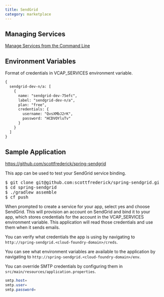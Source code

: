 ```yaml
---
title: SendGrid
category: marketplace
---
```


## <a id='managing-services'></a>Managing Services ##

[Manage Services from the Command Line](managing-services.html)

## <a id='environment-variable'></a>Environment Variables ##

Format of credentials in VCAP_SERVICES environment variable.

~~~xml
{
  sendgrid-dev-n/a: [
    {
      name: "sendgrid-dev-75efc",
      label: "sendgrid-dev-n/a",
      plan: "free",
      credentials: {
        username: "QvsXMbJ2rK",
        password: "HCDVOYluTv"
      }
    }
  ]
}
~~~

## <a id='sample-app'></a>Sample Application ##

https://github.com/scottfrederick/spring-sendgrid

This app can be used to test your SendGrid service binding. 

<pre class="terminal">
$ git clone git@github.com:scottfrederick/spring-sendgrid.git
$ cd spring-sendgrid
$ ./gradlew assemble
$ cf push
</pre>

When prompted to create a service for your app, select yes and choose SendGrid. This will provision an account on SendGrid and bind it to your app, which stores credentials for the account in the VCAP_SERVICES environment variable. This application will read those credentials and use them when it sends emails.

You can verify what credentials the app is using by navigating to `http://spring-sendgrid.<cloud-foundry-domain>/creds`.

You can see what environment variables are available to the application by navigating to `http://spring-sendgrid.<cloud-foundry-domain>/env`.

You can override SMTP credentials by configuring them in `src/main/resources/application.properties`.

~~~java
smtp.host=
smtp.user=
smtp.password=
~~~


